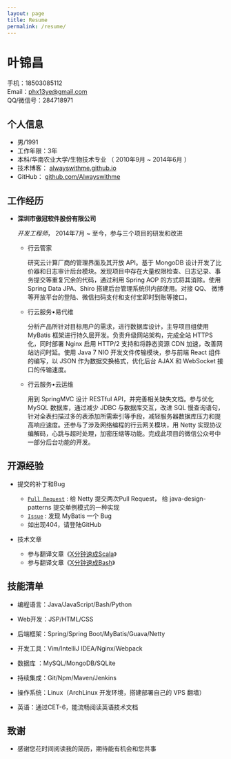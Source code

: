 ```yaml
---
layout: page
title: Resume
permalink: /resume/
---
```


叶锦昌
===============

手机：18503085112  
Email：<phx13ye@gmail.com>  
QQ/微信号：284718971  

个人信息
---------------

*   男/1991
*   工作年限：3年
*   本科/华南农业大学/生物技术专业 （ 2010年9月 ~ 2014年6月 ）
*   技术博客： [alwayswithme.github.io][博客]
*   GitHub： [github.com/Alwayswithme][GitHub]


工作经历
---------------

*   **深圳市傲冠软件股份有限公司**

    *开发工程师*， 2014年7月 ~ 至今，参与三个项目的研发和改进

    -   行云管家

        研究云计算厂商的管理界面及其开放 API。基于 MongoDB 设计开发了比价器和日志审计后台模块。发现项目中存在大量权限检查、日志记录、事务提交等重复冗余的代码，通过利用 Spring AOP 的方式将其消除。使用 Spring Data JPA、Shiro 搭建后台管理系统供内部使用。对接 QQ、 微博等开放平台的登陆、微信扫码支付和支付宝即时到账等接口。

    -   行云服务•易代维

        分析产品所针对目标用户的需求，进行数据库设计，主导项目组使用 MyBatis 框架进行持久层开发。负责升级网站架构，完成全站 HTTPS 化，同时部署 Nginx 启用 HTTP/2 支持和将静态资源 CDN 加速，改善网站访问时延。使用 Java 7 NIO 开发文件传输模块，参与前端 React 组件的编写，以 JSON 作为数据交换格式，优化后台 AJAX 和 WebSocket 接口的传输速度。

    -   行云服务•云运维

        用到 SpringMVC 设计 RESTful API，并完善相关缺失文档。参与优化 MySQL 数据库，通过减少 JDBC 与数据库交互，改进 SQL 慢查询语句，针对全表扫描过多的表添加所需索引等手段，减轻服务器数据库压力和提高响应速度。还参与了涉及网络编程的行云网关模块，用 Netty 实现协议编解码，心跳与超时处理，加密压缩等功能。完成此项目的微信公众号中一部分后台功能的开发。


开源经验
---------------

*   提交的补丁和Bug

    -   [```Pull Request```][GitHub Pull Request] : 给 Netty 提交两次Pull Request， 给 java-design-patterns 提交单例模式的一种实现
    -   [```Issue```][GitHub Issue] : 发现 MyBatis 一个 Bug
    -   如出现404，请登陆GitHub

*   技术文章

    -   参与翻译文章《[X分钟速成Scala][scala-cn]》
    -   参与翻译文章《[X分钟速成Bash][bash-cn]》


技能清单
---------------

*   编程语言：Java/JavaScript/Bash/Python

*   Web开发：JSP/HTML/CSS

*   后端框架：Spring/Spring Boot/MyBatis/Guava/Netty

*   开发工具：Vim/IntelliJ IDEA/Nginx/Webpack

*   数据库  ：MySQL/MongoDB/SQLite

*   持续集成：Git/Npm/Maven/Jenkins

*   操作系统：Linux（ArchLinux 开发环境，搭建部署自己的 VPS 翻墙）

*   英语：通过CET-6，能流畅阅读英语技术文档


致谢
---------------

*   感谢您花时间阅读我的简历，期待能有机会和您共事


[博客]: https://alwayswithme.github.io
[GitHub]: https://github.com/Alwayswithme
[GitHub Pull Request]: https://github.com/pulls?q=is%3Apr+author%3AAlwayswithme+is%3Aclosed
[GitHub Issue]: https://github.com/issues?q=is%3Aissue+author%3AAlwayswithme+is%3Aclosed
[scala-cn]: http://learnxinyminutes.com/docs/zh-cn/scala-cn/
[bash-cn]: http://learnxinyminutes.com/docs/zh-cn/bash-cn/

